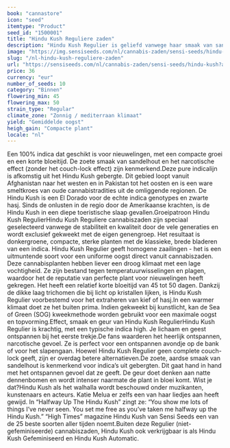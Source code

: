 ```yaml
---
book: "cannastore"
icon: "seed"
itemtype: "Product"
seed_id: "1500001"
title: "Hindu Kush Reguliere zaden"
description: "Hindu Kush Regulier is geliefd vanwege haar smaak van sandelhout en rustgevende, narcotische effect. Compacte, snelbloeiende en harsrijke planten."
image: "https://img.sensiseeds.com/nl/cannabis-zaden/sensi-seeds/hindu-kush-image.png"
slug: "/nl-hindu-kush-reguliere-zaden"
url: "https://sensiseeds.com/nl/cannabis-zaden/sensi-seeds/hindu-kush?a_aid=cannastore"
price: 36
currency: "eur"
number_of_seeds: 10
category: "Binnen"
flowering_min: 45
flowering_max: 50
strain_type: "Regular"
climate_zone: "Zonnig / mediterraan klimaat"
yield: "Gemiddelde oogst"
heigh_gain: "Compacte plant"
locale: "nl"
---
```

Een 100% indica dat geschikt is voor nieuwelingen, met een compacte groei en een korte bloeitijd. De zoete smaak van sandelhout en het narcotische effect (zonder het couch-lock effect) zijn kenmerkend.Deze pure indicalijn is afkomstig uit het Hindu Kush gebergte. Dit gebied loopt vanuit Afghanistan naar het westen en in Pakistan tot het oosten en is een ware smeltkroes van oude cannabistradities uit de omliggende regionen. De Hindu Kush is een El Dorado voor de echte indica genotypes en zwarte hasj. Sinds de onlusten in de regio door de Amerikaanse krachten, is de Hindu Kush in een diepe toeristische slaap gevallen.Groeipatroon Hindu Kush RegulierHindu Kush Reguliere cannabiszaden zijn speciaal geselecteerd vanwege de stabiliteit en kwaliteit door de vele generaties en wordt exclusief gekweekt met de eigen genengroep. Het resultaat is donkergroene, compacte, sterke planten met de klassieke, brede bladeren van een indica. Hindu Kush Regulier geeft homogene zaailingen - het is een uitmuntende soort voor een uniforme oogst direct vanuit cannabiszaden. Deze cannabisplanten hebben liever een droog klimaat met een lage vochtigheid. Ze zijn bestand tegen temperatuurwisselingen en plagen, waardoor het de reputatie van perfecte plant voor nieuwelingen heeft gekregen. Het heeft een relatief korte bloeitijd van 45 tot 50 dagen. Dankzij de dikke laag trichomen die bij licht op kristallen lijken, is Hindu Kush Regulier voorbestemd voor het extraheren van kief of hasj.In een warmer klimaat doet ze het buiten prima. Indien gekweekt bij kunstlicht, kan de Sea of Green (SOG) kweekmethode worden gebruikt voor een maximale oogst en topvorming.Effect, smaak en geur van Hindu Kush RegulierHindu Kush Regulier is krachtig, met een typische indica high. Je lichaam en geest ontspannen bij het eerste trekje.De fans waarderen het heerlijk ontspannen, narcotische gevoel. Ze is perfect voor een ontspannen avondje op de bank of voor het slapengaan. Hoewel Hindu Kush Regulier geen complete couch-lock geeft, zijn er overdag betere alternatieven.De zoete, aardse smaak van sandelhout is kenmerkend voor indica’s uit gebergten. Dit gaat hand in hand met het ontspannen gevoel dat ze geeft. De geur doet denken aan natte dennenbomen en wordt intenser naarmate de plant in bloei komt. Wist je dat?Hindu Kush als het walhalla wordt beschouwd onder muzikanten, kunstenaars en acteurs. Katie Melua er zelfs een van haar liedjes aan heeft gewijd. In “Halfway Up The Hindu Kush” zingt ze: “You show me lots of things I’ve never seen. You set me free as you’ve taken me halfway up the Hindu Kush.” “High Times” magazine Hindu Kush van Sensi Seeds een van de 25 beste soorten aller tijden noemt.Buiten deze Regulier (niet-gefeminiseerde) cannabiszaden, Hindu Kush ook verkrijgbaar is als Hindu Kush Gefeminiseerd en Hindu Kush Automatic.
